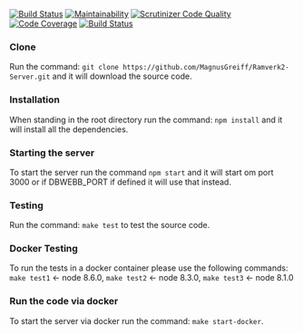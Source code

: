 [![Build Status](https://travis-ci.org/MagnusGreiff/Ramverk2-Server.svg?branch=master)](https://travis-ci.org/MagnusGreiff/Ramverk2-Server)
[![Maintainability](https://api.codeclimate.com/v1/badges/057d7277f8322898b425/maintainability)](https://codeclimate.com/github/MagnusGreiff/Ramverk2-Server/maintainability)
[![Scrutinizer Code Quality](https://scrutinizer-ci.com/g/MagnusGreiff/Ramverk2-Server/badges/quality-score.png?b=master)](https://scrutinizer-ci.com/g/MagnusGreiff/Ramverk2-Server/?branch=master)
[![Code Coverage](https://scrutinizer-ci.com/g/MagnusGreiff/Ramverk2-Server/badges/coverage.png?b=master)](https://scrutinizer-ci.com/g/MagnusGreiff/Ramverk2-Server/?branch=master)
[![Build Status](https://scrutinizer-ci.com/g/MagnusGreiff/Ramverk2-Server/badges/build.png?b=master)](https://scrutinizer-ci.com/g/MagnusGreiff/Ramverk2-Server/build-status/master)

### Clone
Run the command: `git clone https://github.com/MagnusGreiff/Ramverk2-Server.git` and it will download the source code.

### Installation
When standing in the root directory run the command: `npm install` and it will install all the dependencies.

### Starting the server
To start the server run the command `npm start` and it will start om port 3000 or if DBWEBB_PORT if defined it will use that instead.


### Testing
Run the command: `make test` to test the source code.


### Docker Testing
To run the tests in a docker container please use the following commands: `make test1` <- node 8.6.0, `make test2` <- node 8.3.0, `make test3` <- node 8.1.0

### Run the code via docker
To start the server via docker run the command: `make start-docker`.
